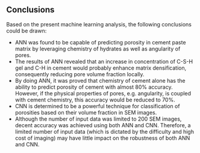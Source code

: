 ## Conclusions

Based on the present machine learning analysis, the following conclusions could be drawn: 

* ANN was found to be capable of predicting porosity in cement paste matrix by leveraging chemistry of hydrates as well as angularity of pores. 
* The results of ANN revealed that an increase in concentration of C-S-H gel and C-H in cement would probably enhance matrix densification, consequently reducing pore volume fraction locally.
* By doing ANN, it was proved that chemistry of cement alone has the ability to predict porosity of cement with almost 80% accuracy. However, if the physical properties of pores, e.g. angularity, is coupled with cement chemistry, this accuracy would be reduced to 70%.
* CNN is determined to be a powerful technique for classification of porosities based on their volume fraction in SEM images.
* Although the number of input data was limited to 200 SEM images, decent accuracy was achieved using both ANN and CNN. Therefore, a limited number of input data (which is dictated by the difficulty and high cost of imaging) may have little impact on the robustness of both ANN and CNN.
